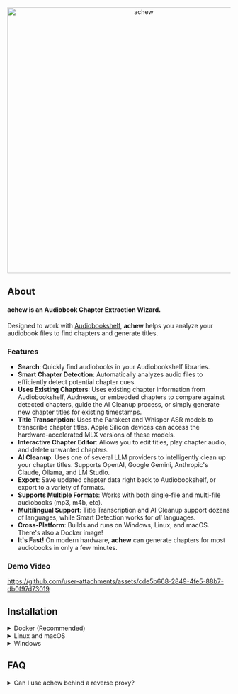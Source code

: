 <div align="center">
  <picture>
    <source media="(prefers-color-scheme: dark)" srcset="https://github.com/user-attachments/assets/c2df8623-21e7-4c06-9918-5adb55e48bbe">
    <source media="(prefers-color-scheme: light)" srcset="https://github.com/user-attachments/assets/04864a8e-9dfa-4d6d-b669-6cb23ec5ffe6">
    <img width="600" alt="achew" src="https://github.com/user-attachments/assets/c2df8623-21e7-4c06-9918-5adb55e48bbe">
  </picture>
</div>

## About

#### **achew** is an Audiobook Chapter Extraction Wizard.
Designed to work with [Audiobookshelf](https://www.audiobookshelf.org/), **achew** helps you analyze your audiobook files to find chapters and generate titles.

### Features

- **Search**: Quickly find audiobooks in your Audiobookshelf libraries.
- **Smart Chapter Detection**: Automatically analyzes audio files to efficiently detect potential chapter cues.
- **Uses Existing Chapters**: Uses existing chapter information from Audiobookshelf, Audnexus, or embedded chapters to compare against detected chapters, guide the AI Cleanup process, or simply generate new chapter titles for existing timestamps.
- **Title Transcription**: Uses the Parakeet and Whisper ASR models to transcribe chapter titles. Apple Silicon devices can access the hardware-accelerated MLX versions of these models.
- **Interactive Chapter Editor**: Allows you to edit titles, play chapter audio, and delete unwanted chapters.
- **AI Cleanup**: Uses one of several LLM providers to intelligently clean up your chapter titles. Supports OpenAI, Google Gemini, Anthropic's Claude, Ollama, and LM Studio.
- **Export**: Save updated chapter data right back to Audiobookshelf, or export to a variety of formats.
- **Supports Multiple Formats**: Works with both single-file and multi-file audiobooks (mp3, m4b, etc).
- **Multilingual Support**: Title Transcription and AI Cleanup support dozens of languages, while Smart Detection works for *all* languages.
- **Cross-Platform**: Builds and runs on Windows, Linux, and macOS. There's also a Docker image!
- **It's Fast!** On modern hardware, **achew** can generate chapters for most audiobooks in only a few minutes. 

### Demo Video

https://github.com/user-attachments/assets/cde5b668-2849-4fe5-88b7-db0f97d73019

## Installation

<details>

<summary>Docker (Recommended)</summary>

## Running with Docker

### 1. Install prerequisites
- [Docker](https://docs.docker.com/get-docker/) and [Docker Compose](https://docs.docker.com/compose/install/)

### 2. Gather Keys
- Create an [Audiobookshelf API Key](https://www.audiobookshelf.org/guides/api-keys/#creating-api-keys)
- **[Optional]** Create API key for OpenAI, Gemini, or Claude, or have access to a machine running Ollama or LM Studio. This is only required if you want to use the AI Cleanup feature.

### 3. Set Up the Compose File
- Download the [docker-compose.yml](docker-compose.yml) file.
- Change the port and volume mappings as necessary.


### 4. Run
```bash
docker-compose up -d
```

### 5. Access
Access the running application in a browser at http://localhost:8000.

</details>

<details>

<summary>Linux and macOS</summary>

## Installation on Linux and macOS

### 1. Install Prerequisites
- Install [Node.js](https://nodejs.org/en/download) with npm
- Install [uv package manager](https://docs.astral.sh/uv/getting-started/installation/)
- Install [ffmpeg](https://ffmpeg.org/download.html)

### 2. Gather Keys
- Create an [Audiobookshelf API Key](https://www.audiobookshelf.org/guides/api-keys/#creating-api-keys)
- **[Optional]** Create an API key for OpenAI, Gemini, or Claude, or have access to a machine running Ollama or LM Studio. This is only required if you want to use the AI Cleanup feature.

### 3. Clone the Project
```bash
# Clone the repository
git clone https://github.com/SirGibblets/achew.git
cd achew

# Make run script executable
chmod +x ./run.sh
```

### 4. Run
```bash
# Run the app with default host/port:
./run.sh

# To allow access from another machine on the network:
./run.sh --listen

# Or specify a different host and/or port:
./run.sh --host 0.0.0.0 --port 3000
```

### 5. Access
Access the running application in a browser at http://localhost:8000. It may take several minutes before the web interface becomes available on the first run.
</details>

<details>

<summary>Windows</summary>

## Installation on Windows

### 1. Install Prerequisites:
- Install [Node.js](https://nodejs.org/en/download) with npm
- Install [uv package manager](https://docs.astral.sh/uv/getting-started/installation/)
- Install [ffmpeg](https://ffmpeg.org/download.html)
- **[Optional]** Install the [Visual C++ Redistributable](https://learn.microsoft.com/cpp/windows/latest-supported-vc-redist) if not already installed. This is only required if you want to use the Parakeet ASR model on Windows.

### 2. Gather Keys
- Create an [Audiobookshelf API Key](https://www.audiobookshelf.org/guides/api-keys/#creating-api-keys)
- **[Optional]** Create an API key for OpenAI, Gemini, or Claude, or have access to a machine running Ollama or LM Studio. This is only required if you want to use the AI Cleanup feature.


### 3. Clone
```powershell
git clone https://github.com/SirGibblets/achew.git
cd achew
```

### 4. Run
```powershell
# Run the app with default host/port:
.\run.bat

# To allow access from another machine on the network:
.\run.bat --listen

# Or specify a different host and/or port:
.\run.bat --host 0.0.0.0 --port 3000
```

### 5. Access
Access the running application in a browser at http://localhost:8000. It may take several minutes before the web interface becomes available on the first run.

</details>


## FAQ

<details>

<summary>Can I use achew behind a reverse proxy?</summary>

As achew does not include built-in authentication, it is *not* recommended to expose it directly to the internet.  
With that being said, yes, achew should work behind a reverse proxy so long as you enable websocket support. If you choose to go this route, it is *highly* recommended to add some form of authentication at the proxy level.

</details>
